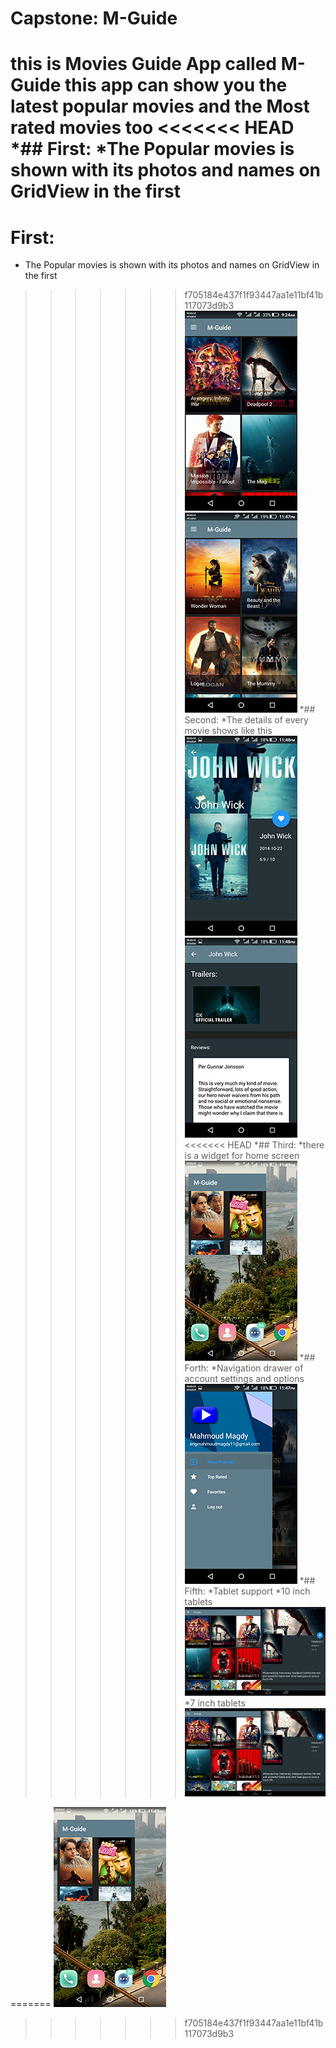 # Capstone: M-Guide

this is __Movies Guide__ App called **M-Guide**
	this app can show you the latest popular movies and the Most rated movies too 
<<<<<<< HEAD
*## First:
	*The Popular movies is shown with its photos and names on GridView in the first 
=======
# First:

* The Popular movies is shown with its photos and names on GridView in the first 
>>>>>>> f705184e437f1f93447aa1e11bf41b117073d9b3
	![screenshot here](/screens/1.png)
	![screenshot here](/screens/11.png)
*## Second:
	*The details of every movie shows like this
	![screenshot here](/screens/3.png)
	![screenshot here](/screens/4.png)
<<<<<<< HEAD
*## Third:
	*there is a widget for home screen
	![screenshot here](/screens/5.png)
*## Forth:
	*Navigation drawer of account settings and options 
	![screenshot here](/screens/2.png)
*## Fifth:
	*Tablet support
	*10 inch tablets
	![screenshot here](/screens/inch10_screen.png)
	*7 inch tablets
	![screenshot here](/screens/inch7.png)
	
=======
	![screenshot here](/screens/5.png)
>>>>>>> f705184e437f1f93447aa1e11bf41b117073d9b3
